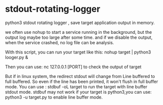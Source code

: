 # stdout-rotating-logger
python3 stdout rotating logger , save target application output in memory. 

we often use nohup to start a service running in the background, but the output log maybe too large after some time.
and if we disable the output, when the service crashed, no log file can be analysis.

With this script, you can run your target like this:
nohup target | python3 looger.py &

Then you can use:
nc 127.0.0.1 [PORT]
to check the output of target


But if in linux system, the redirect stdout will change from Line buffered to full buffered.
So even if the line has been printed, it won't flush in full buffer mode.
You can use :
   stdbuf -oL target
to run the target with line buffer stdout mode.
stdbuf may not work if your target is python3,you can use:
    python3 -u target.py
to enable line buffer mode.
